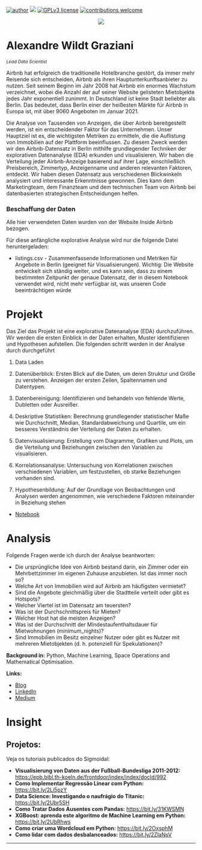  
[![author](https://img.shields.io/badge/author-wildt-red.svg)](https://www.linkedin.com/in/carlosfab) [![](https://img.shields.io/badge/python-3.7+-blue.svg)](https://www.python.org/downloads/release/python-365/) [![GPLv3 license](https://img.shields.io/badge/License-GPLv3-blue.svg)](http://perso.crans.org/besson/LICENSE.html) [![contributions welcome](https://img.shields.io/badge/contributions-welcome-brightgreen.svg?style=flat)](https://github.com/carlosfab/data_science/issues)

<p align="center">
  <img src="ogteaser(1).jpg">
</p>

# Alexandre Wildt Graziani 
<sub>*Lead Data Scientist*</sub>


Airbnb hat erfolgreich die traditionelle Hotelbranche gestört, da immer mehr Reisende sich entscheiden, Airbnb als ihren Hauptunterkunftsanbieter zu nutzen. Seit seinem Beginn im Jahr 2008 hat Airbnb ein enormes Wachstum verzeichnet, wobei die Anzahl der auf seiner Website gelisteten Mietobjekte jedes Jahr exponentiell zunimmt. In Deutschland ist keine Stadt beliebter als Berlin. Das bedeutet, dass Berlin einer der heißesten Märkte für Airbnb in Europa ist, mit über 9060 Angeboten im Januar 2021.

Die Analyse von Tausenden von Anzeigen, die über Airbnb bereitgestellt werden, ist ein entscheidender Faktor für das Unternehmen. Unser Hauptziel ist es, die wichtigsten Metriken zu ermitteln, die die Auflistung von Immobilien auf der Plattform beeinflussen. Zu diesem Zweck werden wir den Airbnb-Datensatz in Berlin mithilfe grundlegender Techniken der explorativen Datenanalyse (EDA) erkunden und visualisieren. Wir haben die Verteilung jeder Airbnb-Anzeige basierend auf ihrer Lage, einschließlich Preisbereich, Zimmertyp, Anzeigenname und anderen relevanten Faktoren, entdeckt. Wir haben diesen Datensatz aus verschiedenen Blickwinkeln analysiert und interessante Erkenntnisse gewonnen. Dies kann dem Marketingteam, dem Finanzteam und dem technischen Team von Airbnb bei datenbasierten strategischen Entscheidungen helfen.

### Beschaffung der Daten
Alle hier verwendeten Daten wurden von der Website Inside Airbnb bezogen.

Für diese anfängliche explorative Analyse wird nur die folgende Datei heruntergeladen:

- listings.csv - Zusammenfassende Informationen und Metriken für Angebote in Berlin (geeignet für Visualisierungen).
Wichtig:  Die Website entwickelt sich ständig weiter, und es kann sein, dass zu einem bestimmten Zeitpunkt der genaue Datensatz, der in diesem Notebook verwendet wird, nicht mehr verfügbar ist, was unseren Code beeinträchtigen würde


# Projekt 

Das Ziel das Projekt ist eine explorative Datenanalyse (EDA) durchzuführen. Wir werden die ersten Einblick in der Daten erhalten, Muster identifizieren und Hypothesen aufstellen.
Die folgenden schritt werden in der Analyse durch durchgeführt

1. Data Laden 

2. Datenüberblick: Ersten Blick auf die Daten, um deren Struktur und Größe zu verstehen. Anzeigen der ersten Zeilen, Spaltennamen und Datentypen.

3. Datenbereinigung: Identifizieren und behandeln von fehlende Werte, Dubletten oder Ausreißer.

4. Deskriptive Statistiken: Berechnung grundlegender statistischer Maße wie Durchschnitt, Median, Standardabweichung und Quartile, um ein besseres Verständnis der Verteilung der Daten zu erhalten.
  
5. Datenvisualisierung: Erstellung vom Diagramme, Grafiken und Plots, um die Verteilung und Beziehungen zwischen den Variablen zu visualisieren.

6. Korrelationsanalyse: Untersuchung von Korrelationen zwischen verschiedenen Variablen, um festzustellen, ob starke Beziehungen vorhanden sind.

7. Hypothesenbildung: Auf der Grundlage von Beobachtungen und Analysen werden angenommen, wie verschiedene Faktoren miteinander in Beziehung stehen




* [Notebook](https://colab.research.google.com/drive/1Qm8DSrbQ33ODmv6pKt87e9_x-o8LX36g#scrollTo=5s8yP8nEw9PG)

# Analysis 


Folgende Fragen werde ich durch der Analyse  beantworten:

+ Die ursprüngliche Idee von Airbnb bestand darin, ein Zimmer oder ein Mehrbettzimmer im eigenen Zuhause anzubieten. Ist das immer noch so?
+ Welche Art von Immobilien wird auf Airbnb am häufigsten vermietet?
+ Sind die Angebote gleichmäßig über die Stadtteile verteilt oder gibt es Hotspots?
+ Welcher Viertel ist im Datensatz am teuersten?
+ Was ist der Durchschnittspreis für Mieten?
+ Welcher Host hat die meisten Anzeigen?
+ Was ist der Durchschnitt der Mindestaufenthaltsdauer für Mietwohnungen (minimum_nights)?
+ Sind Immobilien im Besitz einzelner Nutzer oder gibt es Nutzer mit mehreren Mietobjekten (d. h. potenziell für Spekulationen)?


**Background in:** Python, Machine Learning, Space Operations and Mathematical Optimisation.

**Links:**
* [Blog](https://sigmoidal.ai)
* [LinkedIn](https://www.linkedin.com/in/carlosfab)
* [Medium](https://medium.com/@alexandrewildtgraziani)


# Insight


## Projetos:
Veja os tutoriais publicados do Sigmoidal:

* **Visualisierung von Daten aus der Fußball-Bundesliga 2011-2012:** https://epb.bibl.th-koeln.de/frontdoor/index/index/docId/992
* **Como Implementar Regressão Linear com Python:** https://bit.ly/2Li5pzY
* **Data Science: Investigando o naufrágio do Titanic:** https://bit.ly/2Ubr5SH
* **Como Tratar Dados Ausentes com Pandas:** https://bit.ly/31KWSMN
* **XGBoost: aprenda este algoritmo de Machine Learning em Python:** https://bit.ly/2UbRhws
* **Como criar uma Wordcloud em Python:** https://bit.ly/2OxsphM
* **Como lidar com dados desbalanceados:** https://bit.ly/2ZlaNsV

---
